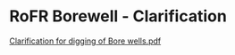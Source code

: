 # RoFR Borewell - Clarification

[Clarification for digging of Bore wells.pdf](../files/b41b6df0-569e-4ff0-9f9b-e0fbe8761e3d.pdf)